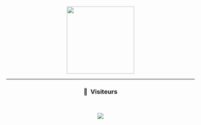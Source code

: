 # <p align="center"> &nbsp;</p>
<br>
<p align="center">
<a href="https://github.com/menacesetow">
  <img height="180em" src="https://cdn.discordapp.com/attachments/922392255065653279/925176184264863784/9245c61d1c275ee444cf906d8f72d47f.gif"/>
</a>
  
</p>

-----

### <p align="center">👀 &nbsp;Visiteurs</p>
<br>
<p align="center">
  <img src="https://profile-counter.glitch.me/menacesetow/count.svg" />
</p>

